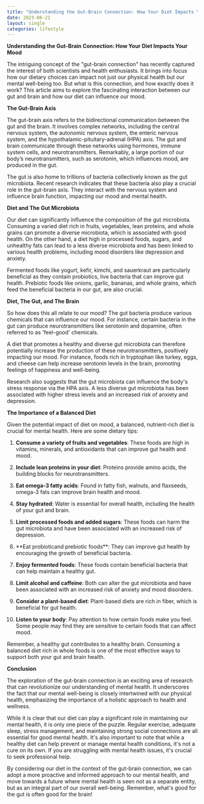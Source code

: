 ```yaml
---
title: "Understanding the Gut-Brain Connection: How Your Diet Impacts Your Mood"
date: 2023-06-21
layout: single
categories: lifestyle
---
```

**Understanding the Gut-Brain Connection: How Your Diet Impacts Your Mood**

The intriguing concept of the "gut-brain connection" has recently captured the interest of both scientists and health enthusiasts. It brings into focus how our dietary choices can impact not just our physical health but our mental well-being too. But what is this connection, and how exactly does it work? This article aims to explore the fascinating interaction between our gut and brain and how our diet can influence our mood.

**The Gut-Brain Axis**

The gut-brain axis refers to the bidirectional communication between the gut and the brain. It involves complex networks, including the central nervous system, the autonomic nervous system, the enteric nervous system, and the hypothalamic-pituitary-adrenal (HPA) axis. The gut and brain communicate through these networks using hormones, immune system cells, and neurotransmitters. Remarkably, a large portion of our body’s neurotransmitters, such as serotonin, which influences mood, are produced in the gut.

The gut is also home to trillions of bacteria collectively known as the gut microbiota. Recent research indicates that these bacteria also play a crucial role in the gut-brain axis. They interact with the nervous system and influence brain function, impacting our mood and mental health.

**Diet and The Gut Microbiota**

Our diet can significantly influence the composition of the gut microbiota. Consuming a varied diet rich in fruits, vegetables, lean proteins, and whole grains can promote a diverse microbiota, which is associated with good health. On the other hand, a diet high in processed foods, sugars, and unhealthy fats can lead to a less diverse microbiota and has been linked to various health problems, including mood disorders like depression and anxiety.

Fermented foods like yogurt, kefir, kimchi, and sauerkraut are particularly beneficial as they contain probiotics, live bacteria that can improve gut health. Prebiotic foods like onions, garlic, bananas, and whole grains, which feed the beneficial bacteria in our gut, are also crucial.

**Diet, The Gut, and The Brain**

So how does this all relate to our mood? The gut bacteria produce various chemicals that can influence our mood. For instance, certain bacteria in the gut can produce neurotransmitters like serotonin and dopamine, often referred to as 'feel-good' chemicals.

A diet that promotes a healthy and diverse gut microbiota can therefore potentially increase the production of these neurotransmitters, positively impacting our mood. For instance, foods rich in tryptophan like turkey, eggs, and cheese can help increase serotonin levels in the brain, promoting feelings of happiness and well-being.

Research also suggests that the gut microbiota can influence the body's stress response via the HPA axis. A less diverse gut microbiota has been associated with higher stress levels and an increased risk of anxiety and depression.

**The Importance of a Balanced Diet**

Given the potential impact of diet on mood, a balanced, nutrient-rich diet is crucial for mental health. Here are some dietary tips:

1. **Consume a variety of fruits and vegetables**: These foods are high in vitamins, minerals, and antioxidants that can improve gut health and mood.

2. **Include lean proteins in your diet**: Proteins provide amino acids, the building blocks for neurotransmitters.

3. **Eat omega-3 fatty acids**: Found in fatty fish, walnuts, and flaxseeds, omega-3 fats can improve brain health and mood.

4. **Stay hydrated**: Water is essential for overall health, including the health of your gut and brain.

5. **Limit processed foods and added sugars**: These foods can harm the gut microbiota and have been associated with an increased risk of depression.

6. \*\*Eat probioticand prebiotic foods\*\*: They can improve gut health by encouraging the growth of beneficial bacteria.

7. **Enjoy fermented foods**: These foods contain beneficial bacteria that can help maintain a healthy gut.

8. **Limit alcohol and caffeine**: Both can alter the gut microbiota and have been associated with an increased risk of anxiety and mood disorders.

9. **Consider a plant-based diet**: Plant-based diets are rich in fiber, which is beneficial for gut health.

10. **Listen to your body**: Pay attention to how certain foods make you feel. Some people may find they are sensitive to certain foods that can affect mood.

Remember, a healthy gut contributes to a healthy brain. Consuming a balanced diet rich in whole foods is one of the most effective ways to support both your gut and brain health.

**Conclusion**

The exploration of the gut-brain connection is an exciting area of research that can revolutionize our understanding of mental health. It underscores the fact that our mental well-being is closely intertwined with our physical health, emphasizing the importance of a holistic approach to health and wellness.

While it is clear that our diet can play a significant role in maintaining our mental health, it is only one piece of the puzzle. Regular exercise, adequate sleep, stress management, and maintaining strong social connections are all essential for good mental health. It's also important to note that while a healthy diet can help prevent or manage mental health conditions, it's not a cure on its own. If you are struggling with mental health issues, it's crucial to seek professional help.

By considering our diet in the context of the gut-brain connection, we can adopt a more proactive and informed approach to our mental health, and move towards a future where mental health is seen not as a separate entity, but as an integral part of our overall well-being. Remember, what's good for the gut is often good for the brain!